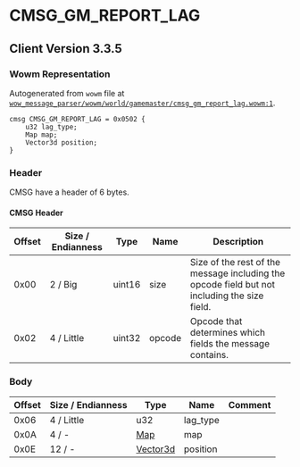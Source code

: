 # CMSG_GM_REPORT_LAG

## Client Version 3.3.5

### Wowm Representation

Autogenerated from `wowm` file at [`wow_message_parser/wowm/world/gamemaster/cmsg_gm_report_lag.wowm:1`](https://github.com/gtker/wow_messages/tree/main/wow_message_parser/wowm/world/gamemaster/cmsg_gm_report_lag.wowm#L1).
```rust,ignore
cmsg CMSG_GM_REPORT_LAG = 0x0502 {
    u32 lag_type;
    Map map;
    Vector3d position;
}
```
### Header

CMSG have a header of 6 bytes.

#### CMSG Header

| Offset | Size / Endianness | Type   | Name   | Description |
| ------ | ----------------- | ------ | ------ | ----------- |
| 0x00   | 2 / Big           | uint16 | size   | Size of the rest of the message including the opcode field but not including the size field.|
| 0x02   | 4 / Little        | uint32 | opcode | Opcode that determines which fields the message contains.|

### Body

| Offset | Size / Endianness | Type | Name | Comment |
| ------ | ----------------- | ---- | ---- | ------- |
| 0x06 | 4 / Little | u32 | lag_type |  |
| 0x0A | 4 / - | [Map](map.md) | map |  |
| 0x0E | 12 / - | [Vector3d](vector3d.md) | position |  |

